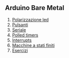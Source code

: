 

## Arduino Bare Metal
1. [Polarizzazione led](polarizzazioneled.md)
2. [Pulsanti](indexpulsanti.md)
3. [Seriale](indexseriale.md)
4. [Polled timers](indextimers.md)
5. [Interrupts](indexinterrupts.md)
6. [Macchine a stati finiti](indexstatifiniti.md)
7. [Esercizi](esercizi.md)
<!--stackedit_data:
eyJoaXN0b3J5IjpbMTk1MTYzNTI1NV19
-->
